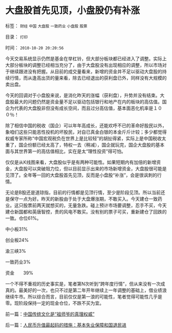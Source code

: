 # 大盘股首先见顶，小盘股仍有补涨

标签： `财经` `中国` `大盘股` `一致药业` `小盘股` `股票` 

目录： `打印`

时间： `2010-10-20 20:20:56`

今天交易系统显示仍然是基金在举杠铃，但大部分板块都已经进入了调整。实际上大部分板块的调整已经相当充分了，由于大盘股没有出现相应的调整，所以市场对于继续跟进没有把握。从目前的成交量看来，新增的资金并不足以驱动大盘股的持续行情，而从逢高出货的量来看，除去已经退出的获利盘已外，同样没有大规模的卖出盘。

今天的回调对于小盘股来说，是消化昨天的涨幅（获利盘），升势并没有结束。大盘股最大的问题仍然是资金量不足以驱动包括银行和地产在内的板块的高估值。国企为代表的大盘股非但没有成长空间，而且过分高估值，基本面恶化机率是１００％！

除了相信中国的税收（国企）可以年年高成长，还能欢呼不已的革命好股民以外，象咱们这些只能恶性投机的坏股民，对自已真金白银的本金斤斤计较；多少都觉得权威专家所称“中国宏观税负在世界上是比较轻”的胡扯得紧，实际上是中国税收太重了，国企份额已经太高了，特权一去（稍减），国企就玩完，国企大盘股的基本面与其世界第一的高估值相比，实在是太“理性投资”得可怕。

仅仅是从K线图来看，大盘股似乎是有两种可能性。如果短期内有加倍的新增资金，大盘股可以突破阻力位，但以目前显示出来的市场新增资金，大盘股很可能是见顶了。全年等一回的大盘股首先见顶，反而是小盘股“补涨”，会是很讽刺的行情。

无论是B股还是道琼指，目前的行情都是见顶行情，至少是阶段见顶。所以当前还是保守一点为好。昨天的新股由于处于大盘爆涨期，不敢买入。今天建仓一致药业。这只股票前两天就想买的，无量急跌。碰上预计市场要调整，忍手不买，今天建仓新国都和英唐智控，贵的风电不敢买。没有别的票子可买，重新建仓了回跌的一致。仓位61%。

中小板31%

创业板24%

渝三峡3%

一致药业3%

资金　　39%

一个不得不重视的历史事实是，笔者第N次听到“跨年度行情”，但从来没有一次成真的。最美好的一次，也只不过是第二年开年继续上一年调整的基础上，借业绩浪继续牛市。所以综合而言，目前仅仅是第一浪的可能性，笔者觉得可能性几乎是零。现阶段保持一定的现金仓位，不跌不买为宜。



前一篇：[中国传统文化是“祖师爷的真理权威”](../../../2010/10/19/中国传统文化是“祖师爷的真理权威”.md)

后一篇：[人民币升值最起码的措施：基本失业保障和国退民进](../../../2010/10/20/人民币升值最起码的措施：基本失业保障和国退民进.md)